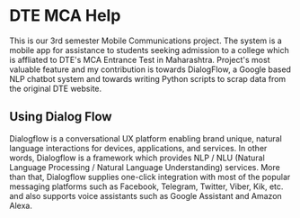 # DTE MCA Help
This is our 3rd semester Mobile Communications project. 
The system is a mobile app for assistance to students seeking admission to a college which is affliated to DTE's MCA Entrance 
Test in Maharashtra.
Project's most valuable feature and my contribution is towards DialogFlow, a Google based NLP chatbot system and towards writing Python scripts to scrap data from
the original DTE website.

## Using Dialog Flow
Dialogflow is a conversational UX platform enabling brand unique, natural language interactions for devices, applications, and services. In other words, Dialogflow is a framework which provides NLP / NLU (Natural Language Processing / Natural Language Understanding) services. More than that, Dialogflow supplies one-click integration with most of the popular messaging platforms such as Facebook, Telegram, Twitter, Viber, Kik, etc. and also supports voice assistants such as Google Assistant and Amazon Alexa.
